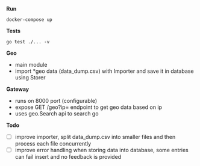 **Run**
```shell
docker-compose up
```
**Tests**
```shell
go test ./... -v
```

**Geo**
- main module
- import *geo data (data_dump.csv) with Importer and save it in database using Storer

**Gateway**
- runs on 8000 port (configurable)
- expose GET /geo?ip= endpoint to get geo data based on ip
- uses geo.Search api to search go 

**Todo**
- [ ] improve importer, split data_dump.csv into smaller files and then process each file concurrently
- [ ] improve error handling when storing data into database, some entries can fail insert and no feedback is provided